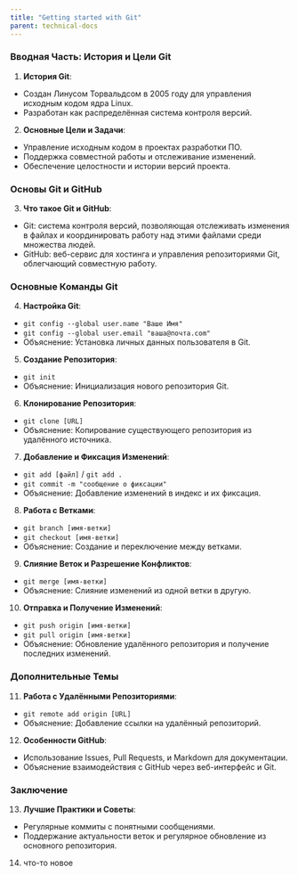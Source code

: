 ```yaml
---
title: "Getting started with Git"
parent: technical-docs
---
```


### Вводная Часть: История и Цели Git

1. **История Git**:
  - Создан Линусом Торвальдсом в 2005 году для управления исходным кодом ядра Linux.
  - Разработан как распределённая система контроля версий.

2. **Основные Цели и Задачи**:
  - Управление исходным кодом в проектах разработки ПО.
  - Поддержка совместной работы и отслеживание изменений.
  - Обеспечение целостности и истории версий проекта.

### Основы Git и GitHub

3. **Что такое Git и GitHub**:
  - Git: система контроля версий, позволяющая отслеживать изменения в файлах и координировать работу над этими файлами среди множества людей.
  - GitHub: веб-сервис для хостинга и управления репозиториями Git, облегчающий совместную работу.

### Основные Команды Git

4. **Настройка Git**:
  - `git config --global user.name "Ваше Имя"`
  - `git config --global user.email "ваша@почта.com"`
  - Объяснение: Установка личных данных пользователя в Git.

5. **Создание Репозитория**:
  - `git init`
  - Объяснение: Инициализация нового репозитория Git.

6. **Клонирование Репозитория**:
  - `git clone [URL]`
  - Объяснение: Копирование существующего репозитория из удалённого источника.

7. **Добавление и Фиксация Изменений**:
  - `git add [файл]` / `git add .`
  - `git commit -m "сообщение о фиксации"`
  - Объяснение: Добавление изменений в индекс и их фиксация.

8. **Работа с Ветками**:
  - `git branch [имя-ветки]`
  - `git checkout [имя-ветки]`
  - Объяснение: Создание и переключение между ветками.

9. **Слияние Веток и Разрешение Конфликтов**:
  - `git merge [имя-ветки]`
  - Объяснение: Слияние изменений из одной ветки в другую.

10. **Отправка и Получение Изменений**:
  - `git push origin [имя-ветки]`
  - `git pull origin [имя-ветки]`
  - Объяснение: Обновление удалённого репозитория и получение последних изменений.

### Дополнительные Темы

11. **Работа с Удалёнными Репозиториями**:
  - `git remote add origin [URL]`
  - Объяснение: Добавление ссылки на удалённый репозиторий.

12. **Особенности GitHub**:
  - Использование Issues, Pull Requests, и Markdown для документации.
  - Объяснение взаимодействия с GitHub через веб-интерфейс и Git.

### Заключение

13. **Лучшие Практики и Советы**:
  - Регулярные коммиты с понятными сообщениями.
  - Поддержание актуальности веток и регулярное обновление из основного репозитория.

14. что-то новое
